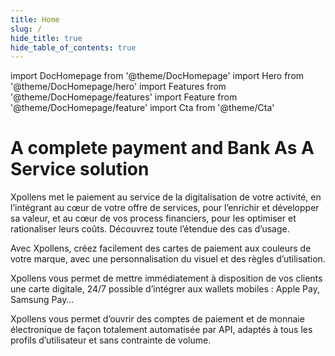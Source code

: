 ```yaml
---
title: Home
slug: /
hide_title: true
hide_table_of_contents: true
---
```


import DocHomepage from '@theme/DocHomepage'
import Hero from '@theme/DocHomepage/hero'
import Features from '@theme/DocHomepage/features'
import Feature from '@theme/DocHomepage/feature'
import Cta from '@theme/Cta'

<DocHomepage>

<!-- HERO -->

<Hero>

# A complete payment and Bank As A Service solution

Xpollens met le paiement au service de la digitalisation de votre activité, en l’intégrant au cœur de votre offre de services, pour l’enrichir et développer sa valeur, et au cœur de vos process financiers, pour les optimiser et rationaliser leurs coûts.
Découvrez toute l’étendue des cas d’usage.

<Cta
  context="hero"
  ui="button"
  link="docs/accounts/account-management"
  label="Get started"
/>

</Hero>

<!-- FEATURES -->

<Features>

<!-- Feature 1 -->

<Feature title="Easy Card issuing" icon="cb">

Avec Xpollens, créez facilement des cartes de paiement aux couleurs de votre marque, avec une personnalisation du visuel et des règles d’utilisation.

<Cta
  context="feature"
  ui="inline"
  link="docs/cards/issuing"
  label="Get started"
/>

</Feature>

<!-- Feature 2 -->

<Feature title="Discover our payment solution" icon="payment">

Xpollens vous permet de mettre immédiatement à disposition de vos clients une carte digitale, 24/7 possible d’intégrer aux wallets mobiles : Apple Pay, Samsung Pay…

<Cta
  context="feature"
  ui="inline"
  link="docs/cards/x-pay"
  label="Get started"
/>

</Feature>

<!-- Feature 3 -->

<Feature title="Delegate your customer KYC" icon="kyc">

Xpollens vous permet d’ouvrir des comptes de paiement et de monnaie électronique de façon totalement automatisée par API, adaptés à tous les profils d’utilisateur et sans contrainte de volume.

<Cta
  context="feature"
  ui="inline"
  link="docs/accounts/account-management"
  label="Get started"
/>

</Feature>

</Features>

</DocHomepage>

